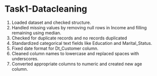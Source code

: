 # Task1-Datacleaning
1. Loaded dataset and checked structure.
2. Handled missing values by removing null rows in Income and filling remaining using median.
3. Checked for duplicate records and no records duplicated
4. Standardized categorical text fields like Education and Marital_Status.
5. Fixed date format for Dt_Customer column.
6. Cleaned column names to lowercase and replaced spaces with underscores.
7. Converted appropriate columns to numeric and created new age column.

